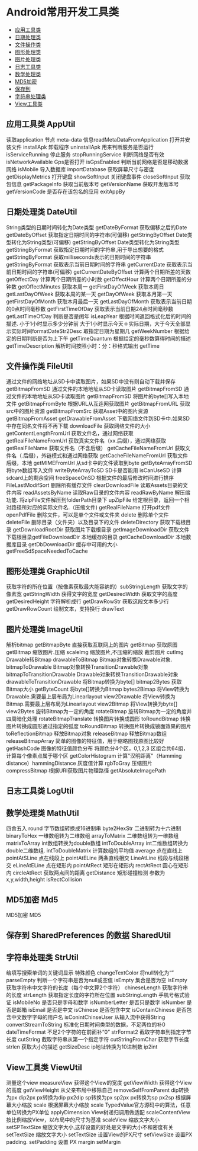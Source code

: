 # Android常用开发工具类
* [应用工具类](#应用工具类)
* [日期处理类](#日期处理类)
* [文件操作类](#文件操作类)
* [图形处理类](#图形处理类)
* [图片处理类](#图片处理类)
* [日志工具类](#日志工具类)
* [数学处理类](#数学处理类)
* [MD5加密](#MD5加密)
* [保存到](#保存到)
* [字符串处理类](#字符串处理类)
* [View工具类](#View工具类)

## 应用工具类 AppUtil

读取application 节点 meta-data 信息readMetaDataFromApplication
打开并安装文件 installApk
卸载程序 uninstallApk
用来判断服务是否运行 isServiceRunning
停止服务 stopRunningService
判断网络是否有效 isNetworkAvailable
Gps是否打开 isGpsEnabled
判断当前网络是否是移动数据网络 isMobile
导入数据库 importDatabase
获取屏幕尺寸与密度 getDisplayMetrics
打开键盘 showSoftInput
关闭键盘事件 closeSoftInput
获取包信息 getPackageInfo
获取当前版本号 getVersionName
获取开发版本号 getVersionCode
是否存在该包名的应用 exitAppBy

## 日期处理类 DateUtil

String类型的日期时间转化为Date类型 getDateByFormat
获取偏移之后的Date getDateByOffset
获取指定日期时间的字符串(可偏移) getStringByOffset
Date类型转化为String类型(可偏移) getStringByOffset
Date类型转化为String类型 getStringByFormat
获取指定日期时间的字符串,用于导出想要的格式 getStringByFormat
获取milliseconds表示的日期时间的字符串 getStringByFormat
获取表示当前日期时间的字符串 getCurrentDate
获取表示当前日期时间的字符串(可偏移) getCurrentDateByOffset
计算两个日期所差的天数 getOffectDay
计算两个日期所差的小时数 getOffectHour
计算两个日期所差的分钟数 getOffectMinutes
获取本周一 getFirstDayOfWeek
获取本周日 getLastDayOfWeek
获取本周的某一天 getDayOfWeek
获取本月第一天 getFirstDayOfMonth
获取本月最后一天 getLastDayOfMonth
获取表示当前日期的0点时间毫秒数 getFirstTimeOfDay
获取表示当前日期24点时间毫秒数 getLastTimeOfDay
判断是否是闰年 isLeapYear
根据时间返回格式化后的时间的描述. 小于1小时显示多少分钟前 大于1小时显示今天＋实际日期，大于今天全部显示实际时间formatDateStr2Desc
取指定日期为星期几 getWeekNumber
根据给定的日期判断是否为上下午 getTimeQuantum
根据给定的毫秒数算得时间的描述 getTimeDescription
解析时间按照小时：分：秒格式输出 getTime

## 文件操作类 FileUtil

通过文件的网络地址从SD卡中读取图片，如果SD中没有则自动下载并保存 getBitmapFromSD
通过文件的本地地址从SD卡读取图片 getBitmapFromSD
通过文件的本地地址从SD卡读取图片 getBitmapFromSD
将图片的byte[]写入本地文件 getBitmapFromByte
根据URL从互连网获取图片 getBitmapFromURL
获取src中的图片资源 getBitmapFromSrc
获取Asset中的图片资源 getBitmapFromAsset getDrawableFromAsset
下载网络文件到SD卡中.如果SD中存在同名文件将不再下载 downloadFile
获取网络文件的大小 getContentLengthFromUrl
获取文件名，通过网络获取 getRealFileNameFromUrl
获取真实文件名（xx.后缀），通过网络获取 getRealFileName
获取文件名（不含后缀） getCacheFileNameFromUrl
获取文件名（.后缀），外链模式和通过网络获取 getCacheFileNameFromUrl
获取文件后缀，本地 getMIMEFromUrl
从sd卡中的文件读取到byte getByteArrayFromSD
将byte数组写入文件 writeByteArrayToSD
SD卡是否能用 isCanUseSD
计算sdcard上的剩余空间 freeSpaceOnSD
根据文件的最后修改时间进行排序 FileLastModifSort
删除所有缓存文件 clearDownloadFile
读取Assets目录的文件内容 readAssetsByName
读取Raw目录的文件内容 readRawByName
解压缩功能. 将zipFile文件解压到folderPath目录下 upZipFile
给定根目录，返回一个相对路径所对应的实际文件名.（压缩文件) getRealFileName
打开pdf文件 openPdfFile
删除文件，可以是单个文件或文件夹 delete
删除单个文件 deleteFile
删除目录（文件夹）以及目录下的文件 deleteDirectory
获取下载根目录 getDownloadRootDir
获取图片下载根目录 getImageDownloadDir
获取文件下载根目录getFileDownloadDir
本地缓存的目录 getCacheDownloadDir
本地数据库目录 getDbDownloadDir
缓存中可用的大小 getFreeSdSpaceNeededToCache

## 图形处理类 GraphicUtil

获取字符的所在位置（按像素获取最大能容纳的）subStringLength
获取文字的像素宽 getStringWidth
获得文字的宽度 getDesiredWidth
获取文字的高度 getDesiredHeight
字符解析成行 getDrawRowStr
获取这段文本多少行 getDrawRowCount
绘制文本，支持换行 drawText

## 图片处理类 ImageUtil

解析bitmap getBitmapByte
直接获取互联网上的图片 getBitmap
获取原图 getBitmap
缩放图片.压缩 scaleImg
缩放图片,不压缩的缩放
裁剪图片 cutImg
Drawable转Bitmap drawableToBitmap
Bitmap对象转换Drawable对象. bitmapToDrawable
Bitmap对象转换TransitionDrawable对象 bitmapToTransitionDrawable
Drawable对象转换TransitionDrawable对象 drawableToTransitionDrawable
将Bitmap转换为byte[] bitmap2Bytes
获取Bitmap大小 getByteCount
将byte[]转换为Bitmap bytes2Bimap
将View转换为Drawable.需要最上层布局为Linearlayout view2Drawable
将View转换为Bitmap.需要最上层布局为Linearlayout view2Bitmap
将View转换为byte[] view2Bytes
旋转Bitmap为一定的角度 rotateBitmap
旋转Bitmap为一定的角度并四周暗化处理 rotateBitmapTranslate
转换图片转换成圆形 toRoundBitmap
转换图片转换成圆形通过指定的弧度 toRoundBitmap
转换图片转换成镜面效果的图片 toReflectionBitmap
释放Bitmap对象 releaseBitmap
释放Bitmap数组 releaseBitmapArray
简单的图像的特征值，用于缩略图找原图比较好 getHashCode
图像的特征值颜色分布 将颜色分4个区，0,1,2,3 区组合共64组，计算每个像素点属于哪个区 getColorHistogram
计算"汉明距离"（Hamming distance）hammingDistance
灰度值计算 rgbToGray
压缩图片 compressBitmap
根据URI获取图片物理路径 getAbsoluteImagePath

## 日志工具类 LogUtil

## 数学处理类 MathUtil

四舍五入 round
字节数组转换成16进制串 byte2HexStr
二进制转为十六进制 binaryToHex
一维数组转为二维数组 arrayToMatrix
二维数组转为一维数组 matrixToArray
int数组转换为double数组 intToDoubleArray
int二维数组转换为double二维数组. intToDoubleMatrix
计算数组的平均值 average
点在直线上 pointAtSLine
点在线段上 pointAtELine
两条直线相交 LineAtLine
线段与线段相交 eLineAtELine
点在矩形内 pointAtRect
矩形在矩形内 rectAtRect
圆心在矩形内 circleAtRect
获取两点间的距离 getDistance
矩形碰撞检测 参数为x,y,width,height isRectCollision

## MD5加密 Md5

MD5加密 MD5

## 保存到 SharedPreferences 的数据 SharedUtil

## 字符串处理类 StrUtil

给填写搜索单词的关键词显示 特殊颜色 changeTextColor
将null转化为“” parseEmpty
判断一个字符串是否为null或空值 isEmpty
集合是否为空 isEmpty
获取字符串中文字符的长度（每个中文算2个字符） chineseLength
获取字符串的长度 strLength
获取指定长度的字符所在位置 subStringLength
手机号格式验证 isMobileNo
是否只是字母和数字 isNumberLetter
是否只是数字 isNumber
是否是邮箱 isEmail
是否是中文 isChinese
是否包含中文 isContainChinese
是否包含中文数字字母的用户名 isConintChinseUser
从输入流中获得String convertStreamToString
标准化日期时间类型的数据，不足两位的补0 dateTimeFormat
不足2个字符的在前面补“0” strFormat2
截取字符串到指定字节长度 cutString
截取字符串从第一个指定字符 cutStringFromChar
获取字节长度 strlen
获取大小的描述 getSizeDesc
ip地址转换为10进制数 ip2int

## View工具类 ViewUtil

测量这个view measureView
获得这个View的宽度 getViewWidth
获得这个View的高度 getViewHeight
从父亲布局中移除自己 removeSelfFromParent
dip转换为px dip2px
px转换为dip px2dip
sp转换为px sp2px
px转换为sp px2sp
根据屏幕大小缩放 scale
根据屏幕大小缩放 scale
TypedValue官方源码中的算法，任意单位转换为PX单位 applyDimension
View树递归调用做适配 scaleContentView
按比例缩放View，以布局中的尺寸为基准 scaleView
缩放文字大小 setSPTextSize
缩放文字大小,这样设置的好处是文字的大小不和密度有关 setTextSize
缩放文字大小 setTextSize
设置View的PX尺寸 setViewSize
设置PX padding. setPadding
设置 PX margin setMargin
